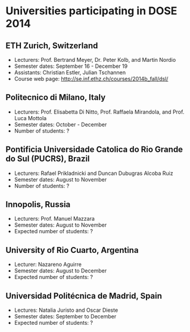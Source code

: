 # Universities participating in DOSE 2014 #

## ETH Zurich, Switzerland ##
  * Lecturers: Prof. Bertrand Meyer, Dr. Peter Kolb, and Martin Nordio
  * Semester dates: September 16 - December 19
  * Assistants: Christian Estler, Julian Tschannen
  * Course web page: http://se.inf.ethz.ch/courses/2014b_fall/dsl/

## Politecnico di Milano, Italy ##
  * Lecturers: Prof. Elisabetta Di Nitto, Prof. Raffaela Mirandola, and Prof. Luca Mottola
  * Semester dates: October - December
  * Number of students: ?

## Pontificia Universidade Catolica do Rio Grande do Sul (PUCRS), Brazil ##
  * Lecturers: Rafael Prikladnicki and Duncan Dubugras Alcoba Ruiz
  * Semester dates: August to November
  * Number of students: ?

## Innopolis, Russia ##
  * Lecturers: Prof. Manuel Mazzara
  * Semester dates: August to November
  * Expected number of students: ?

## University of Rio Cuarto, Argentina ##
  * Lecturer: Nazareno Aguirre
  * Semester dates: August to December
  * Expected number of students: ?

## Universidad Politécnica de Madrid, Spain ##
  * Lectures: Natalia Juristo and Oscar Dieste
  * Semester dates: September to December
  * Expected number of students: ?
